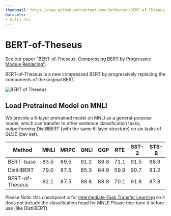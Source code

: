```yaml
---
thumbnail: https://raw.githubusercontent.com/JetRunner/BERT-of-Theseus/master/bert-of-theseus.png
datasets:
- multi_nli
---
```


# BERT-of-Theseus
See our paper ["BERT-of-Theseus: Compressing BERT by Progressive Module Replacing"](http://arxiv.org/abs/2002.02925).

BERT-of-Theseus is a new compressed BERT by progressively replacing the components of the original BERT.

![BERT of Theseus](https://github.com/JetRunner/BERT-of-Theseus/blob/master/bert-of-theseus.png?raw=true)

## Load Pretrained Model on MNLI

We provide a 6-layer pretrained model on MNLI as a general-purpose model, which can transfer to other sentence classification tasks, outperforming DistillBERT (with the same 6-layer structure) on six tasks of GLUE (dev set).

| Method          | MNLI | MRPC | QNLI | QQP  | RTE  | SST-2 | STS-B |
|-----------------|------|------|------|------|------|-------|-------|
| BERT-base       | 83.5 | 89.5 | 91.2 | 89.8 | 71.1 | 91.5  | 88.9  |
| DistillBERT     | 79.0 | 87.5 | 85.3 | 84.9 | 59.9 | 90.7  | 81.2  |
| BERT-of-Theseus | 82.1 | 87.5 | 88.8 | 88.8 | 70.1 | 91.8  | 87.8  |

Please Note: this checkpoint is for [Intermediate-Task Transfer Learning](https://arxiv.org/abs/2005.00628) so it does not include the classification head for MNLI! Please fine-tune it before use (like DistilBERT).

